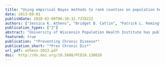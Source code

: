 ```yaml
---
title: "Using empirical Bayes methods to rank counties on population health measures"
date: 2013-08-01
publishDate: 2020-02-08T06:30:32.731822Z
authors: ["Jessica K. Athens", "Bridget B. Catlin", "Patrick L. Remington", "Ronald E. Gangnon"]
publication_types: ["2"]
abstract: "University of Wisconsin Population Health Institute has published County Health Rankings (The Rankings) since 2010. These rankings use population-based data to highlight variation in health and encourage health assessment for all US counties. However, the uncertainty of estimates remains a limitation. We sought to quantify the precision of The Rankings for selected measures. We developed hierarchical models for 5 health outcome measures and applied empirical Bayes methods to obtain county rank estimates for a composite health outcome measure. We compared results using models with and without demographic fixed effects to determine whether covariates improved rank precision. Counties whose rank had wide confidence intervals had smaller populations or ranked in the middle of all counties for health outcomes. Incorporating covariates in the models produced narrower intervals, but rank estimates remained imprecise for many counties. Local health officials, especially in smaller population and mid-performing communities, should consider these limitations when interpreting the results of The Rankings."
featured: true
publication: "*Preventing Chronic Disease*"
publication_short: "*Prev Chronic Dis*"
url_pdf: athens-2013.pdf
doi:  http://dx.doi.org/10.5888/PCD10.130028
---
```


